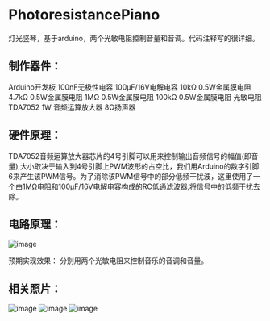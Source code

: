 # PhotoresistancePiano
灯光竖琴，基于arduino，两个光敏电阻控制音量和音调。代码注释写的很详细。
## 制作器件：
Arduino开发板
100nF无极性电容
100μF/16V电解电容
10kΩ 0.5W金属膜电阻
4.7kΩ 0.5W金属膜电阻
1MΩ 0.5W金属膜电阻
100kΩ 0.5W金属膜电阻
光敏电阻
TDA7052 1W 音频运算放大器
8Ω扬声器

## 硬件原理：
TDA7052音频运算放大器芯片的4号引脚可以用来控制输出音频信号的幅值(即音量),大小取决于输入到4号引脚上PWM波形的占空比，我们用Arduino的数字引脚6来产生该PWM信号。为了消除该PWM信号中的部分低频干扰波，这里使用了一个由1MΩ电阻和100μF/16V电解电容构成的RC低通滤波器,将信号中的低频干扰去除。

## 电路原理：

![image](https://user-images.githubusercontent.com/57294382/159695958-feb368ad-f07e-4e99-85b0-150b115b7821.png)

预期实现效果：
分别用两个光敏电阻来控制音乐的音调和音量。

## 相关照片：

![image](https://user-images.githubusercontent.com/57294382/159696020-9fc0f6c5-a9bc-4db9-9818-581c8ec647ec.png)
![image](https://user-images.githubusercontent.com/57294382/159696037-f0ebb31a-da0a-4a28-adf1-374ee5a3d617.png)
![image](https://user-images.githubusercontent.com/57294382/159696064-121ba2ec-5520-4756-94de-c172cd21e537.png)
